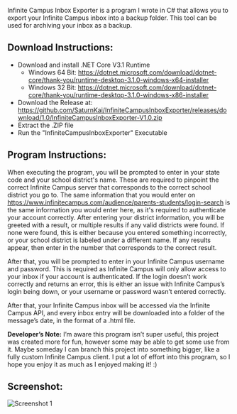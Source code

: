 Infinite Campus Inbox Exporter is a program I wrote in C# that allows you to export your Infinite Campus inbox into a backup folder.
This tool can be used for archiving your inbox as a backup.

Download Instructions:
-----

 - Download and install .NET Core V3.1 Runtime
   - Windows 64 Bit: https://dotnet.microsoft.com/download/dotnet-core/thank-you/runtime-desktop-3.1.0-windows-x64-installer
   - Windows 32 Bit: https://dotnet.microsoft.com/download/dotnet-core/thank-you/runtime-desktop-3.1.0-windows-x86-installer
 - Download the Release at: https://github.com/SaturnKai/InfiniteCampusInboxExporter/releases/download/1.0/InfiniteCampusInboxExporter-V1.0.zip
 - Extract the .ZIP file
 - Run the "InfiniteCampusInboxExporter" Executable

Program Instructions:
-----

When executing the program, you will be prompted to enter in your state code and your school district's name. These are required to pinpoint the correct Infinite Campus server that corresponds to the correct school district you go to. The same information that you would enter on https://www.infinitecampus.com/audience/parents-students/login-search is the same information you would enter here, as it's required to authenticate your account correctly. After entering your district information, you will be greeted with a result, or multiple results if any valid districts were found. If none were found, this is either because you entered something incorrectly, or your school district is labeled under a different name. If any results appear, then enter in the number that corresponds to the correct result.

After that, you will be prompted to enter in your Infinite Campus username and password. This is required as Infinite Campus will only allow access to your inbox if your account is authenticated. If the login doesn’t work correctly and returns an error, this is either an issue with Infinite Campus’s login being down, or your username or password wasn’t entered correctly.

After that, your Infinite Campus inbox will be accessed via the Infinite Campus API, and every inbox entry will be downloaded into a folder of the message’s date, in the format of a .html file.

**Developer’s Note:** I’m aware this program isn’t super useful, this project was created more for fun, however some may be able to get some use from it. Maybe someday I can branch this project into something bigger, like a fully custom Infinite Campus client. I put a lot of effort into this program, so I hope you enjoy it as much as I enjoyed making it! :)

Screenshot:
-----

![Screenshot 1](https://raw.githubusercontent.com/SaturnKai/InfiniteCampusInboxExporter/main/.screenshots/screenshot.png)
